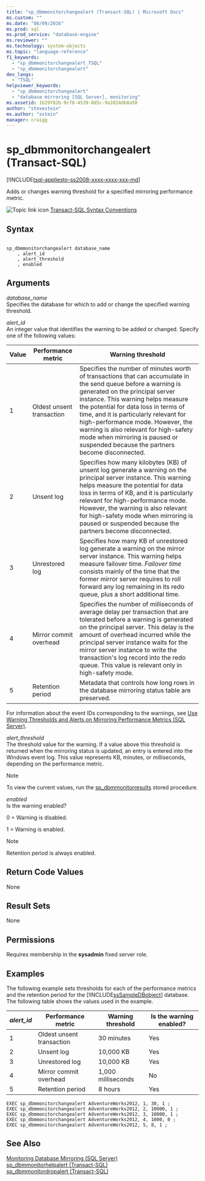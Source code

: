 ```yaml
---
title: "sp_dbmmonitorchangealert (Transact-SQL) | Microsoft Docs"
ms.custom: ""
ms.date: "08/09/2016"
ms.prod: sql
ms.prod_service: "database-engine"
ms.reviewer: ""
ms.technology: system-objects
ms.topic: "language-reference"
f1_keywords: 
  - "sp_dbmmonitorchangealert_TSQL"
  - "sp_dbmmonitorchangealert"
dev_langs: 
  - "TSQL"
helpviewer_keywords: 
  - "sp_dbmmonitorchangealert"
  - "database mirroring [SQL Server], monitoring"
ms.assetid: 1b29f82b-9cf8-4539-8d5c-9a1024db8a50
author: "stevestein"
ms.author: "sstein"
manager: craigg
---
```

# sp_dbmmonitorchangealert (Transact-SQL)
[!INCLUDE[tsql-appliesto-ss2008-xxxx-xxxx-xxx-md](../../includes/tsql-appliesto-ss2008-xxxx-xxxx-xxx-md.md)]

  Adds or changes warning threshold for a specified mirroring performance metric.  

  
 
 ![Topic link icon](../../database-engine/configure-windows/media/topic-link.gif "Topic link icon") [Transact-SQL Syntax Conventions](../../t-sql/language-elements/transact-sql-syntax-conventions-transact-sql.md)  
  
## Syntax  
  
```  
  
sp_dbmmonitorchangealert database_name   
    , alert_id   
    , alert_threshold   
    , enabled   
```  
  
## Arguments  
 *database_name*  
 Specifies the database for which to add or change the specified warning threshold.  
  
 *alert_id*  
 An integer value that identifies the warning to be added or changed. Specify one of the following values:  
  
|Value|Performance metric|Warning threshold|  
|-----------|------------------------|-----------------------|  
|1|Oldest unsent transaction|Specifies the number of minutes worth of transactions that can accumulate in the send queue before a warning is generated on the principal server instance. This warning helps measure the potential for data loss in terms of time, and it is particularly relevant for high-performance mode. However, the warning is also relevant for high-safety mode when mirroring is paused or suspended because the partners become disconnected.|  
|2|Unsent log|Specifies how many kilobytes (KB) of unsent log generate a warning on the principal server instance. This warning helps measure the potential for data loss in terms of KB, and it is particularly relevant for high-performance mode. However, the warning is also relevant for high-safety mode when mirroring is paused or suspended because the partners become disconnected.|  
|3|Unrestored log|Specifies how many KB of unrestored log generate a warning on the mirror server instance. This warning helps measure failover time. *Failover time* consists mainly of the time that the former mirror server requires to roll forward any log remaining in its redo queue, plus a short additional time.|  
|4|Mirror commit overhead|Specifies the number of milliseconds of average delay per transaction that are tolerated before a warning is generated on the principal server. This delay is the amount of overhead incurred while the principal server instance waits for the mirror server instance to write the transaction's log record into the redo queue. This value is relevant only in high-safety mode.|  
|5|Retention period|Metadata that controls how long rows in the database mirroring status table are preserved.|  
  
 For information about the event IDs corresponding to the warnings, see [Use Warning Thresholds and Alerts on Mirroring Performance Metrics &#40;SQL Server&#41;](../../database-engine/database-mirroring/use-warning-thresholds-and-alerts-on-mirroring-performance-metrics-sql-server.md).  
  
 *alert_threshold*  
 The threshold value for the warning. If a value above this threshold is returned when the mirroring status is updated, an entry is entered into the Windows event log. This value represents KB, minutes, or milliseconds, depending on the performance metric.  
  
> [!NOTE]  
>  To view the current values, run the [sp_dbmmonitorresults](../../relational-databases/system-stored-procedures/sp-dbmmonitorresults-transact-sql.md) stored procedure.  
  
 *enabled*  
 Is the warning enabled?  
  
 0 = Warning is disabled.  
  
 1 = Warning is enabled.  
  
> [!NOTE]  
>  Retention period is always enabled.  
  
## Return Code Values  
 None  
  
## Result Sets  
 None  
  
## Permissions  
 Requires membership in the **sysadmin** fixed server role.  
  
## Examples  
 The following example sets thresholds for each of the performance metrics and the retention period for the [!INCLUDE[ssSampleDBobject](../../includes/sssampledbobject-md.md)] database. The following table shows the values used in the example.  
  
|*alert_id*|Performance metric|Warning threshold|Is the warning enabled?|  
|-----------------|------------------------|-----------------------|-----------------------------|  
|1|Oldest unsent transaction|30 minutes|Yes|  
|2|Unsent log|10,000 KB|Yes|  
|3|Unrestored log|10,000 KB|Yes|  
|4|Mirror commit overhead|1,000 milliseconds|No|  
|5|Retention period|8 hours|Yes|  
  
```  
EXEC sp_dbmmonitorchangealert AdventureWorks2012, 1, 30, 1 ;  
EXEC sp_dbmmonitorchangealert AdventureWorks2012, 2, 10000, 1 ;  
EXEC sp_dbmmonitorchangealert AdventureWorks2012, 3, 10000, 1 ;  
EXEC sp_dbmmonitorchangealert AdventureWorks2012, 4, 1000, 0 ;  
EXEC sp_dbmmonitorchangealert AdventureWorks2012, 5, 8, 1 ;  
```  
  
## See Also  
 [Monitoring Database Mirroring &#40;SQL Server&#41;](../../database-engine/database-mirroring/monitoring-database-mirroring-sql-server.md)   
 [sp_dbmmonitorhelpalert &#40;Transact-SQL&#41;](../../relational-databases/system-stored-procedures/sp-dbmmonitorhelpalert-transact-sql.md)   
 [sp_dbmmonitordropalert &#40;Transact-SQL&#41;](../../relational-databases/system-stored-procedures/sp-dbmmonitordropalert-transact-sql.md)  
  
  
